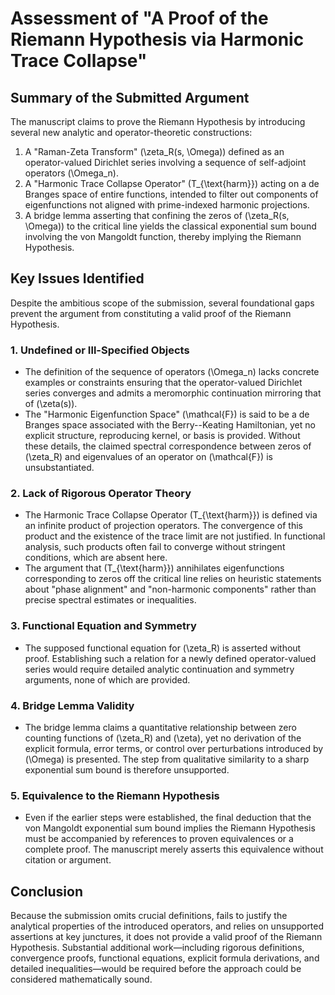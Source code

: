 # Assessment of "A Proof of the Riemann Hypothesis via Harmonic Trace Collapse"

## Summary of the Submitted Argument

The manuscript claims to prove the Riemann Hypothesis by introducing several new analytic and operator-theoretic constructions:

1. A "Raman-Zeta Transform" \(\zeta_R(s, \Omega)\) defined as an operator-valued Dirichlet series involving a sequence of self-adjoint operators \(\Omega_n\).
2. A "Harmonic Trace Collapse Operator" \(T_{\text{harm}}\) acting on a de Branges space of entire functions, intended to filter out components of eigenfunctions not aligned with prime-indexed harmonic projections.
3. A bridge lemma asserting that confining the zeros of \(\zeta_R(s, \Omega)\) to the critical line yields the classical exponential sum bound involving the von Mangoldt function, thereby implying the Riemann Hypothesis.

## Key Issues Identified

Despite the ambitious scope of the submission, several foundational gaps prevent the argument from constituting a valid proof of the Riemann Hypothesis.

### 1. Undefined or Ill-Specified Objects

- The definition of the sequence of operators \(\Omega_n\) lacks concrete examples or constraints ensuring that the operator-valued Dirichlet series converges and admits a meromorphic continuation mirroring that of \(\zeta(s)\).
- The "Harmonic Eigenfunction Space" \(\mathcal{F}\) is said to be a de Branges space associated with the Berry--Keating Hamiltonian, yet no explicit structure, reproducing kernel, or basis is provided. Without these details, the claimed spectral correspondence between zeros of \(\zeta_R\) and eigenvalues of an operator on \(\mathcal{F}\) is unsubstantiated.

### 2. Lack of Rigorous Operator Theory

- The Harmonic Trace Collapse Operator \(T_{\text{harm}}\) is defined via an infinite product of projection operators. The convergence of this product and the existence of the trace limit are not justified. In functional analysis, such products often fail to converge without stringent conditions, which are absent here.
- The argument that \(T_{\text{harm}}\) annihilates eigenfunctions corresponding to zeros off the critical line relies on heuristic statements about "phase alignment" and "non-harmonic components" rather than precise spectral estimates or inequalities.

### 3. Functional Equation and Symmetry

- The supposed functional equation for \(\zeta_R\) is asserted without proof. Establishing such a relation for a newly defined operator-valued series would require detailed analytic continuation and symmetry arguments, none of which are provided.

### 4. Bridge Lemma Validity

- The bridge lemma claims a quantitative relationship between zero counting functions of \(\zeta_R\) and \(\zeta\), yet no derivation of the explicit formula, error terms, or control over perturbations introduced by \(\Omega\) is presented. The step from qualitative similarity to a sharp exponential sum bound is therefore unsupported.

### 5. Equivalence to the Riemann Hypothesis

- Even if the earlier steps were established, the final deduction that the von Mangoldt exponential sum bound implies the Riemann Hypothesis must be accompanied by references to proven equivalences or a complete proof. The manuscript merely asserts this equivalence without citation or argument.

## Conclusion

Because the submission omits crucial definitions, fails to justify the analytical properties of the introduced operators, and relies on unsupported assertions at key junctures, it does not provide a valid proof of the Riemann Hypothesis. Substantial additional work—including rigorous definitions, convergence proofs, functional equations, explicit formula derivations, and detailed inequalities—would be required before the approach could be considered mathematically sound.
